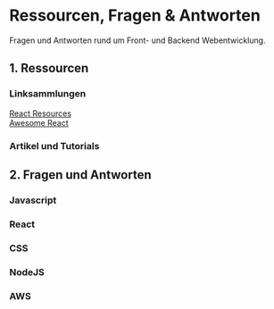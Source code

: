 # Ressourcen, Fragen & Antworten
Fragen und Antworten rund um Front- und Backend Webentwicklung. 

## 1. Ressourcen

### Linksammlungen

[React Resources](https://reactresources.com/)  
[Awesome React](https://github.com/enaqx/awesome-react)

### Artikel und Tutorials

## 2. Fragen und Antworten

### Javascript

### React

### CSS

### NodeJS

### AWS
